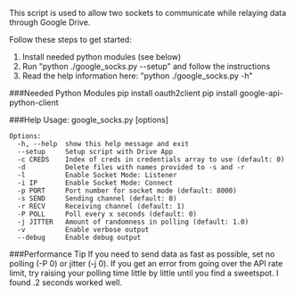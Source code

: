 This script is used to allow two sockets to communicate while relaying data through Google Drive.

Follow these steps to get started:

1. Install needed python modules (see below)
2. Run "python ./google_socks.py --setup" and follow the instructions
3. Read the help information here: "python ./google_socks.py -h"

###Needed Python Modules
    pip install oauth2client
    pip install google-api-python-client

###Help
    Usage: google_socks.py [options]
    
    Options:
      -h, --help  show this help message and exit
      --setup     Setup script with Drive App
      -c CREDS    Index of creds in credentials array to use (default: 0)
      -d          Delete files with names provided to -s and -r
      -l          Enable Socket Mode: Listener
      -i IP       Enable Socket Mode: Connect
      -p PORT     Port number for socket mode (default: 8000)
      -s SEND     Sending channel (default: 0)
      -r RECV     Receiving channel (default: 1)
      -P POLL     Poll every x seconds (default: 0)
      -j JITTER   Amount of randomness in polling (default: 1.0)
      -v          Enable verbose output
      --debug     Enable debug output

###Performance Tip
If you need to send data as fast as possible, set no polling (-P 0) or jitter (-j 0). If you get an error from going over the API rate limit, try raising your polling time little by little until you find a sweetspot. I found .2 seconds worked well.
